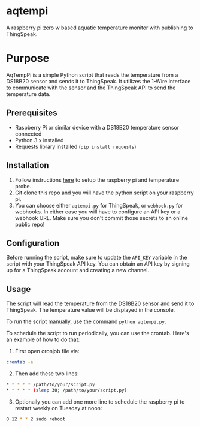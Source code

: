# aqtempi
A raspberry pi zero w based aquatic temperature monitor with publishing to ThingSpeak.

# Purpose

AqTempPi is a simple Python script that reads the temperature from a DS18B20 sensor and sends it to ThingSpeak. It utilizes the 1-Wire interface to communicate with the sensor and the ThingSpeak API to send the temperature data.

## Prerequisites

- Raspberry Pi or similar device with a DS18B20 temperature sensor connected
- Python 3.x installed
- Requests library installed (`pip install requests`)

## Installation

1. Follow instructions [here](https://github.com/shalloran/aqtempi/blob/main/SETUP-PI.md) to setup the raspberry pi and temperature probe.
1. Git clone this repo and you will have the python script on your raspberry pi.
1. You can choose either `aqtempi.py` for ThingSpeak, or `webhook.py` for webhooks. In either case you will have to configure an API key or a webhook URL. Make sure you don't commit those secrets to an online public repo!

## Configuration

Before running the script, make sure to update the `API_KEY` variable in the script with your ThingSpeak API key. You can obtain an API key by signing up for a ThingSpeak account and creating a new channel.

## Usage

The script will read the temperature from the DS18B20 sensor and send it to ThingSpeak. The temperature value will be displayed in the console.

To run the script manually, use the command `python aqtempi.py`.

To schedule the script to run periodically, you can use the crontab. Here's an example of how to do that:

1. First open cronjob file via:

```bash
crontab -e
```

2. Then add these two lines:

```bash
* * * * * /path/to/your/script.py
* * * * * (sleep 30; /path/to/your/script.py)
```

3. Optionally you can add one more line to schedule the raspberry pi to restart weekly on Tuesday at noon: 

```bash
0 12 * * 2 sudo reboot
```